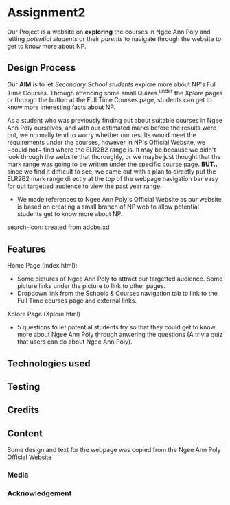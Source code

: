 # Assignment2
Our Project is a website on **exploring** the courses in Ngee Ann Poly and letting _potential students_ or their _parents_ to navigate through the website to get to know more about NP. 

## Design Process
Our **AIM** is to let _Secondary School students_ explore more about NP's Full Time Courses. Through attending some small Quizes <sup>under</sup> the Xplore pages or through the button at the Full Time Courses page, students can get to know more interesting facts about NP.

As a student who was previously finding out about suitable courses in Ngee Ann Poly ourselves, and with our estimated marks before the results were out, we normally tend to worry whether our results would meet the requirements under the courses, however in NP's Official Website, we ~could not~ find where the ELR2B2 range is. It may be because we didn't look through the website that thoroughly, or we maybe just thought that the mark range was going to be written under the specific course page. **BUT..** since we find it difficult to see, we came out with a plan to directly put the ELR2B2 mark range directly at the top of the webpage navigation bar easy for out targetted audience to view the past year range. 

- We made references to Ngee Ann Poly's Official Website as our website is based on creating a small branch of NP web to allow potential students get to know more about NP.

search-icon: created from adobe.xd

## Features
Home Page (index.html): 
- Some pictures of Ngee Ann Poly to attract our targetted audience. Some picture links under the picture to link to other pages.
- Dropdown link from the Schools & Courses navigation tab to link to the Full Time courses page and external links.

Xplore Page (Xplore.html)
- 5 questions to let potential students try so that they could get to know more about Ngee Ann Poly through anwering the questions (A trivia quiz that users can do about Ngee Ann Poly).

## Technologies used

## Testing

## Credits

## Content
Some design and text for the webpage was copied from the Ngee Ann Poly Official Website

### Media

### Acknowledgement
